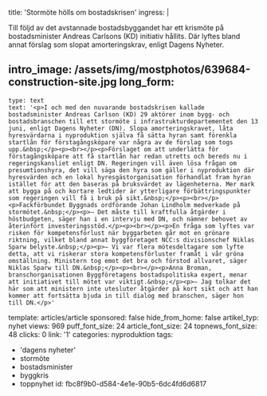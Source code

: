 title: 'Stormöte hölls om bostadskrisen'
ingress: |
  <p>Till följd av det avstannade bostadsbyggandet har ett krismöte på bostadsminister Andreas Carlsons (KD) initiativ hållits. Där lyftes bland annat förslag som slopat amorteringskrav, enligt Dagens Nyheter.
  </p>
  
intro_image: /assets/img/mostphotos/639684-construction-site.jpg
long_form:
  -
    type: text
    text: '<p>I och med den nuvarande bostadskrisen kallade bostadsminister Andreas Carlson (KD) 29 aktörer inom bygg- och bostadsbranschen till ett stormöte i infrastrukturdepartementet den 13 juni, enligt Dagens Nyheter (DN). Slopa amorteringskravet, låta hyresvärdarna i nyproduktion själva få sätta hyran samt förenkla startlån för förstagångsköpare var några av de förslag som togs upp.&nbsp;</p><p><br></p><p>Förslaget om att underlätta för förstagångsköpare att få startlån har redan utretts och bereds nu i regeringskansliet enligt DN. Regeringen vill även lösa frågan om presumtionshyra, det vill säga den hyra som gäller i nyproduktion där hyresvärden och en lokal hyresgästorganisation förhandlat fram hyran istället för att den baseras på bruksvärdet av lägenheterna. Mer mark att bygga på och kortare ledtider är ytterligare förbättringspunkter som regeringen vill få i bruk på sikt.&nbsp;</p><p><br></p><p>Fackförbundet Byggnads ordförande Johan Lindholm medverkade på stormötet.&nbsp;</p><p>– Det måste till kraftfulla åtgärder i höstbudgeten, säger han i en intervju med DN, och nämner behovet av återinfört investeringsstöd.</p><p><br></p><p>En fråga som lyftes var risken för kompetensförlust när byggarbeten går mot en grönare riktning, vilket bland annat byggföretaget NCC:s divisionschef Niklas Sparw belyste.&nbsp;</p><p>– Vi var flera mötesdeltagare som lyfte detta, att vi riskerar stora kompetensförluster framåt i vår gröna omställning. Ministern tog emot det bra och förstod allvaret, säger Niklas Sparw till DN.&nbsp;</p><p><br></p><p>Anna Broman, branschorganisationen Byggföretagens bostadspolitiska expert, menar att initiativet till mötet var viktigt.&nbsp;</p><p>– Jag tolkar det här som att ministern inte utesluter åtgärder på kort sikt och att han kommer att fortsätta bjuda in till dialog med branschen, säger hon till DN.</p>'
template: articles/article
sponsored: false
hide_from_home: false
artikel_typ: nyhet
views: 969
puff_font_size: 24
article_font_size: 24
topnews_font_size: 48
clicks: 0
link: '1'
categories: nyproduktion
tags:
  - 'dagens nyheter'
  - stormöte
  - bostadsminister
  - byggkris
  - toppnyhet
id: fbc8f9b0-d584-4e1e-90b5-6dc4fd6d6817
